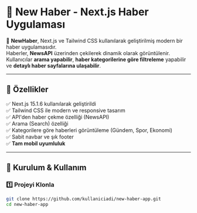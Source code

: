 # 📰 New Haber - Next.js Haber Uygulaması

🚀 **NewHaber**, Next.js ve Tailwind CSS kullanılarak geliştirilmiş modern bir haber uygulamasıdır.  
Haberler, **NewsAPI** üzerinden çekilerek dinamik olarak görüntülenir. Kullanıcılar **arama yapabilir**, **haber kategorilerine göre filtreleme** yapabilir ve **detaylı haber sayfalarına ulaşabilir**.

---

## 📌 **Özellikler**
✅ Next.js 15.1.6 kullanılarak geliştirildi  
✅ Tailwind CSS ile modern ve responsive tasarım  
✅ API'den haber çekme özelliği (NewsAPI)  
✅ Arama (Search) özelliği  
✅ Kategorilere göre haberleri görüntüleme (Gündem, Spor, Ekonomi)  
✅ Sabit navbar ve şık footer  
✅ **Tam mobil uyumluluk**  

---

## 🚀 **Kurulum & Kullanım**

### 1️⃣ **Projeyi Klonla**
```bash
git clone https://github.com/kullaniciadi/new-haber-app.git
cd new-haber-app
